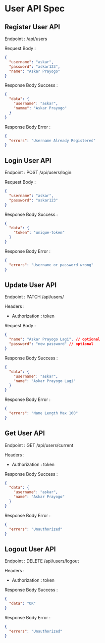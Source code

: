# User API Spec

## Register User API

Endpoint : /api/users

Request Body :

```json
{
  "username": "askar",
  "password": "askar123",
  "name": "Askar Prayogo"
}
```

Response Body Success :

```json
{
  "data": {
    "username": "askar",
    "namme": "Askar Prayogo"
  }
}
```

Response Body Error :

```json
{
  "errors": "Username Already Registered"
}
```

## Login User API

Endpoint : POST /api/users/login

Request Body :

```json
{
  "username": "askar",
  "password": "askar123"
}
```

Response Body Success :

```json
{
  "data": {
    "token": "unique-token"
  }
}
```

Response Body Error :

```json
{
  "errors": "Username or password wrong"
}
```

## Update User API

Endpoint : PATCH /api/users/

Headers :

- Authorization : token

Request Body :

```json
{
  "name": "Askar Prayogo Lagi", // optional
  "password": "new password" // optional
}
```

Response Body Success :

```json
{
  "data": {
    "username": "askar",
    "name": "Askar Prayogo Lagi"
  }
}
```

Response Body Error :

```json
{
  "errors": "Name Length Max 100"
}
```

## Get User API

Endpoint : GET /api/users/current

Headers :

- Authorization : token

Response Body Success :

```json
{
  "data": {
    "username": "askar",
    "name": "Askar Prayogo"
  }
}
```

Response Body Error :

```json
{
  "errors": "Unauthorized"
}
```

## Logout User API

Endpoint : DELETE /api/users/logout

Headers :

- Authorization : token

Response Body Success :

```json
{
  "data": "OK"
}
```

Response Body Error :

```json
{
  "errors": "Unauthorized"
}
```
